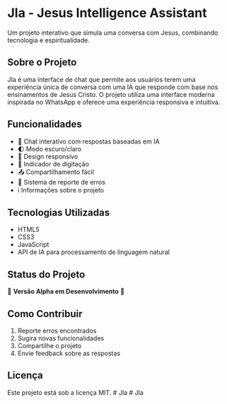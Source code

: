 # JIa - Jesus Intelligence Assistant

Um projeto interativo que simula uma conversa com Jesus, combinando tecnologia e espiritualidade.

## Sobre o Projeto

JIa é uma interface de chat que permite aos usuários terem uma experiência única de conversa com uma IA que responde com base nos ensinamentos de Jesus Cristo. O projeto utiliza uma interface moderna inspirada no WhatsApp e oferece uma experiência responsiva e intuitiva.

## Funcionalidades

- 💬 Chat interativo com respostas baseadas em IA
- 🌓 Modo escuro/claro
- 📱 Design responsivo
- 🔄 Indicador de digitação
- 📤 Compartilhamento fácil
- 🐛 Sistema de reporte de erros
- ℹ️ Informações sobre o projeto

## Tecnologias Utilizadas

- HTML5
- CSS3
- JavaScript
- API de IA para processamento de linguagem natural

## Status do Projeto

🚧 **Versão Alpha em Desenvolvimento** 🚧

## Como Contribuir

1. Reporte erros encontrados
2. Sugira novas funcionalidades
3. Compartilhe o projeto
4. Envie feedback sobre as respostas

## Licença

Este projeto está sob a licença MIT. #   J I a  
 #   J I a  
 